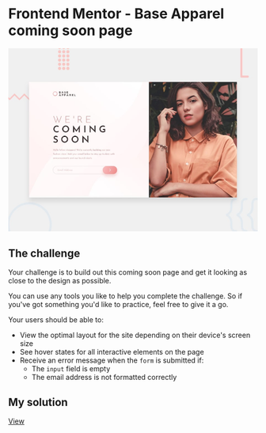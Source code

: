 # Frontend Mentor - Base Apparel coming soon page

![Design preview for the Base Apparel coming soon page coding challenge](./design/desktop-preview.jpg)

## The challenge

Your challenge is to build out this coming soon page and get it looking as close to the design as possible.

You can use any tools you like to help you complete the challenge. So if you've got something you'd like to practice, feel free to give it a go.

Your users should be able to:

- View the optimal layout for the site depending on their device's screen size
- See hover states for all interactive elements on the page
- Receive an error message when the `form` is submitted if:
  - The `input` field is empty
  - The email address is not formatted correctly

## My solution
[View](https://arkharman12.github.io/base-apparel-coming-soon/)
